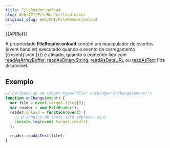 ```yaml
---
title: FileReader.onload
slug: Web/API/FileReader/load_event
original_slug: Web/API/FileReader/onload
---
```


{{APIRef}}

A propriedade **FileReader.onload** contém um manipulador de eventos (event handler) executado quando o evento de carregamento ({{event('load')}}) é ativado, quando o conteúdo lido com [readAsArrayBuffer](/pt-BR/docs/Web/API/FileReader/readAsArrayBuffer), [readAsBinaryString](/pt-BR/docs/Web/API/FileReader/readAsBinaryString), [readAsDataURL](/pt-BR/docs/Web/API/FileReader/readAsDataURL) ou [readAsText](/pt-BR/docs/Web/API/FileReader/readAsText) fica disponível.

## Exemplo

```js
// Callback de um <input type="file" onchange="onChange(event)">
function onChange(event) {
  var file = event.target.files[0];
  var reader = new FileReader();
  reader.onload = function(event) {
    // O arquivo de texto será impresso aqui
    console.log(event.target.result)
  };

  reader.readAsText(file);
}
```
